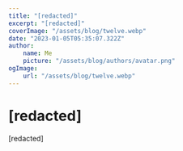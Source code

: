 ```yaml
---
title: "[redacted]"
excerpt: "[redacted]"
coverImage: "/assets/blog/twelve.webp"
date: "2023-01-05T05:35:07.322Z"
author:
    name: Me
    picture: "/assets/blog/authors/avatar.png"
ogImage:
    url: "/assets/blog/twelve.webp"
---
```


# [redacted]

[redacted]